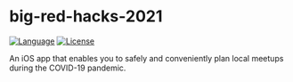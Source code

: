 # big-red-hacks-2021
[![Language](https://img.shields.io/badge/Language-Swift_5-orange.svg)]()
[![License](https://img.shields.io/badge/License-MIT-blue.svg)]()

An iOS app that enables you to safely and conveniently plan local meetups during the COVID-19 pandemic.
